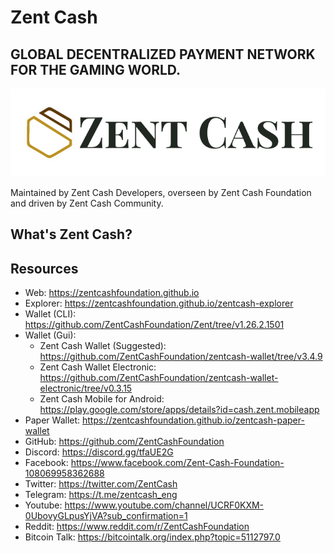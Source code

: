 # Zent Cash 
## GLOBAL DECENTRALIZED PAYMENT NETWORK FOR THE GAMING WORLD.

![image](https://github.com/ZentCashFoundation/brand/blob/master/logo/wordmark/zentcash_wordmark_color.png "Zent Cash")

Maintained by Zent Cash Developers, overseen by Zent Cash Foundation and driven by Zent Cash Community.

## What's Zent Cash?

## Resources
- Web: https://zentcashfoundation.github.io
- Explorer: https://zentcashfoundation.github.io/zentcash-explorer
- Wallet (CLI): https://github.com/ZentCashFoundation/Zent/tree/v1.26.2.1501
- Wallet (Gui):
   - Zent Cash Wallet (Suggested): https://github.com/ZentCashFoundation/zentcash-wallet/tree/v3.4.9               
   - Zent Cash Wallet Electronic: https://github.com/ZentCashFoundation/zentcash-wallet-electronic/tree/v0.3.15
   - Zent Cash Mobile for Android:  https://play.google.com/store/apps/details?id=cash.zent.mobileapp
- Paper Wallet: https://zentcashfoundation.github.io/zentcash-paper-wallet
- GitHub: https://github.com/ZentCashFoundation
- Discord: https://discord.gg/tfaUE2G
- Facebook: https://www.facebook.com/Zent-Cash-Foundation-108069958362688
- Twitter: https://twitter.com/ZentCash
- Telegram: https://t.me/zentcash_eng
- Youtube: https://www.youtube.com/channel/UCRF0KXM-0UbovyGLpusYjVA?sub_confirmation=1
- Reddit: https://www.reddit.com/r/ZentCashFoundation
- Bitcoin Talk: https://bitcointalk.org/index.php?topic=5112797.0
